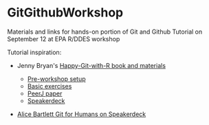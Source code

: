 # GitGithubWorkshop
Materials and links for hands-on portion of Git and Github Tutorial on September 12 at EPA R/DDES workshop

Tutorial inspiration:

* Jenny Bryan's [Happy-Git-with-R book and materials](http://happygitwithr.com/)
    - [Pre-workshop setup](http://happygitwithr.com/workshops)
    - [Basic exercises](http://happygitwithr.com/push-pull-github.html)
    - [PeerJ paper](https://peerj.com/preprints/3159/?utm_content=bufferc4f11&utm_medium=social&utm_source=twitter.com&utm_campaign=buffer)
    - [Speakerdeck](https://speakerdeck.com/jennybc/happy-git-and-github-for-the-user)

* [Alice Bartlett Git for Humans on Speakerdeck](https://speakerdeck.com/alicebartlett/git-for-humans)

